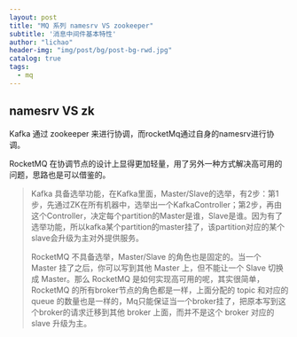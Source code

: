```yaml
---
layout: post
title: "MQ 系列 namesrv VS zookeeper"
subtitle: '消息中间件基本特性'
author: "lichao"
header-img: "img/post/bg/post-bg-rwd.jpg"
catalog: true
tags:
  - mq
---
```


## namesrv VS zk

Kafka 通过 zookeeper 来进行协调，而rocketMq通过自身的namesrv进行协调。

RocketMQ 在协调节点的设计上显得更加轻量，用了另外一种方式解决高可用的问题，思路也是可以借鉴的。

> Kafka 具备选举功能，在Kafka里面，Master/Slave的选举，有2步：第1步，先通过ZK在所有机器中，选举出一个KafkaController；第2步，再由这个Controller，决定每个partition的Master是谁，Slave是谁。因为有了选举功能，所以kafka某个partition的master挂了，该partition对应的某个slave会升级为主对外提供服务。
>
> RocketMQ 不具备选举，Master/Slave 的角色也是固定的。当一个 Master 挂了之后，你可以写到其他 Master 上，但不能让一个 Slave 切换成 Master。那么 RocketMQ 是如何实现高可用的呢，其实很简单，RocketMQ 的所有broker节点的角色都是一样，上面分配的 topic 和对应的 queue 的数量也是一样的，Mq只能保证当一个broker挂了，把原本写到这个broker的请求迁移到其他 broker 上面，而并不是这个 broker 对应的 slave 升级为主。
